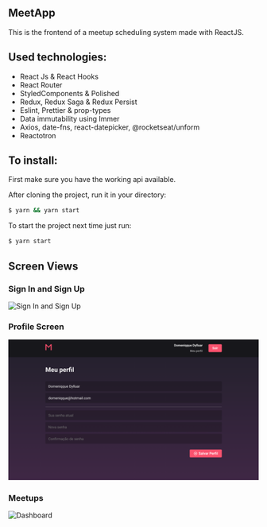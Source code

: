 ## MeetApp

This is the frontend of a meetup scheduling system made with ReactJS.

## Used technologies:

- React Js & React Hooks
- React Router
- StyledComponents & Polished
- Redux, Redux Saga & Redux Persist
- Eslint, Prettier & prop-types
- Data immutability using Immer
- Axios, date-fns, react-datepicker, @rocketseat/unform
- Reactotron

## To install:

First make sure you have the working api available.

After cloning the project, run it in your directory:

```bash
$ yarn && yarn start
```

To start the project next time just run:

```bash
$ yarn start
```

## Screen Views

### Sign In and Sign Up

<img alt="Sign In and Sign Up" title="Sign In and Sign Up" src=".github/signin-signup.gif" width="800px" />

### Profile Screen

<img alt="Profile screen" title="Profile screen" src=".github/profile-edit.png" width="800px" />

### Meetups

<img alt="Dashboard" title="Dashboard" src=".github/dashboard.gif" width="420px" />
